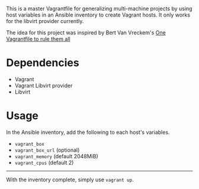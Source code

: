 This is a master Vagrantfile for generalizing multi-machine projects by using
host variables in an Ansible inventory to create Vagrant hosts. It only works
for the libvirt provider currently.

The idea for this project was inspired by Bert Van Vreckem's [One Vagrantfile
to rule them all][1]

# Dependencies
* Vagrant
* Vagrant Libvirt provider
* Libvirt

# Usage

In the Ansible inventory, add the following to each host's variables.

* `vagrant_box`
* `vagrant_box_url` (optional)
* `vagrant_memory` (default 2048MiB)
* `vagrant_cpus` (default 2)

---

With the inventory complete, simply use `vagrant up`.

[1]: https://github.com/bertvv/vagrant-skeleton

